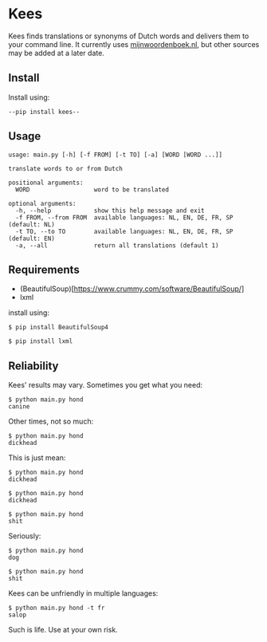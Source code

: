 # Kees

Kees finds translations or synonyms of Dutch words and delivers them to your command line. It currently uses [mijnwoordenboek.nl](http://www.mijnwoordenboek.nl), but other sources may be added at a later date. 

## Install

Install using:
    
    --pip install kees--

## Usage

    usage: main.py [-h] [-f FROM] [-t TO] [-a] [WORD [WORD ...]]

    translate words to or from Dutch

    positional arguments:
      WORD                  word to be translated

    optional arguments:
      -h, --help            show this help message and exit
      -f FROM, --from FROM  available languages: NL, EN, DE, FR, SP (default: NL)
      -t TO, --to TO        available languages: NL, EN, DE, FR, SP (default: EN)
      -a, --all             return all translations (default 1)

## Requirements

- (BeautifulSoup)[https://www.crummy.com/software/BeautifulSoup/]
- lxml

install using:

    $ pip install BeautifulSoup4

    $ pip install lxml

## Reliability

Kees' results may vary. Sometimes you get what you need:

    $ python main.py hond 
    canine

Other times, not so much:

    $ python main.py hond 
    dickhead

This is just mean:

    $ python main.py hond 
    dickhead

    $ python main.py hond
    dickhead

    $ python main.py hond 
    shit

Seriously:

    $ python main.py hond 
    dog

    $ python main.py hond 
    shit

Kees can be unfriendly in multiple languages:

    $ python main.py hond -t fr
    salop

Such is life. Use at your own risk.



